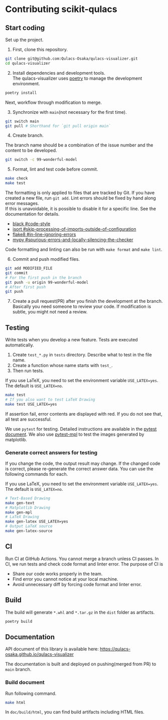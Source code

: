 # Contributing scikit-qulacs

## Start coding

Set up the project.

1. First, clone this repository.

```bash
git clone git@github.com:Qulacs-Osaka/qulacs-visualizer.git
cd qulacs-visualizer
```

2. Install dependencies and development tools.  
The qulacs-visualizer uses [poetry](https://github.com/python-poetry/poetry) to manage the development environment.

```bash
poetry install
```

Next, workflow through modification to merge.  

3. Synchronize with `main`(not necessary for the first time).

```bash
git switch main
git pull # Shorthand for `git pull origin main`
```

4. Create branch.

The branch name should be a combination of the issue number and the content to be developed.

```bash
git switch -c 99-wonderful-model
```

5. Format, lint and test code before commit.

```bash
make check
make test
```

The formatting is only applied to files that are tracked by Git. If you have created a new file, run `git add`.
Lint errors should be fixed by hand along error messages.  
If this is unavoidable, it is possible to disable it for a specific line. See the documentation for details.

- [black #code-style](https://black.readthedocs.io/en/stable/the_black_code_style/current_style.html#code-style)
- [isort #skip-processing-of-imports-outside-of-configuration](https://github.com/PyCQA/isort#skip-processing-of-imports-outside-of-configuration)
- [flake8 #in-line-ignoring-errors](https://flake8.pycqa.org/en/latest/user/violations.html#in-line-ignoring-errors)
- [mypy #spurious-errors-and-locally-silencing-the-checker](https://mypy.readthedocs.io/en/stable/common_issues.html#spurious-errors-and-locally-silencing-the-checker)

Code formatting and linting can also be run with `make format` and `make lint`.  

6. Commit and push modified files.

```bash
git add MODIFIED_FILE
git commit
# For the first push in the branch
git push -u origin 99-wonderful-model
# After first push
git push
```

7. Create a pull request(PR) after you finish the development at the branch. Basically you need someone to review your code. If modification is subtle, you might not need a review.

## Testing

Write tests when you develop a new feature. Tests are executed automatically.

1. Create `test_*.py` in `tests` directory. Describe what to test in the file name.
2. Create a function whose name starts with `test_`. 
3. Then run tests.

If you use LaTeX, you need to set the environment variable `USE_LATEX=yes`. The default is `USE_LATEX=no`.

```bash
make test
# If you also want to test LaTeX Drawing
make test USE_LATEX=yes
```

If assertion fail, error contents are displayed with red. If you do not see that, all test are successful.

We use `pytest` for testing. Detailed instructions are available in the [pytest document](https://docs.pytest.org/en/6.2.x/).
We also use [pytest-mpl](https://github.com/matplotlib/pytest-mpl) to test the images generated by matplotlib.

### Generate correct answers for testing

If you change the code, the output result may change. If the changed code is correct, please re-generate the correct answer data.
You can use the following commands for each.

If you use LaTeX, you need to set the environment variable `USE_LATEX=yes`. The default is `USE_LATEX=no`.

```bash
# Text-Based Drawing
make gen-text
# Matplotlib Drawing
make gen-mpl
# LaTeX Drawing
make gen-latex USE_LATEX=yes
# Output LaTeX source
make gen-latex-source
```

## CI
Run CI at GitHub Actions. You cannot merge a branch unless CI passes.
In CI, we run tests and check code format and linter error.
The purpose of CI is
* Share our code works properly in the team.
* Find error you cannot notice at your local machine.
* Avoid unnecessary diff by forcing code format and linter error.

## Build

The build will generate `*.whl` and `*.tar.gz` in the `dist` folder as artifacts.

```bash
poetry build
```

## Documentation

API document of this library is available here: https://qulacs-osaka.github.io/qulacs-visualizer

The documentation is built and deployed on pushing(merged from PR) to `main` branch.

### Build document

Run following command.

```bash
make html
```

In `doc/build/html`, you can find build artifacts including HTML files.
